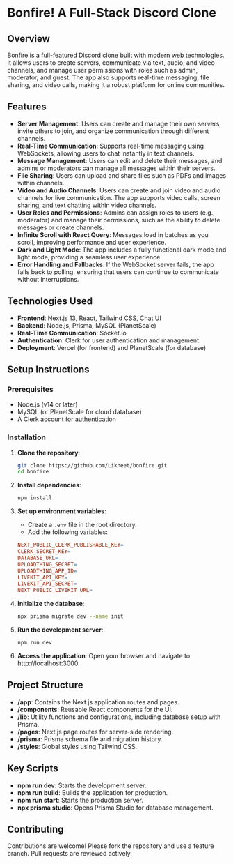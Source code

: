 # Bonfire! A Full-Stack Discord Clone
## Overview

Bonfire is a full-featured Discord clone built with modern web technologies. It allows users to create servers, communicate via text, audio, and video channels, and manage user permissions with roles such as admin, moderator, and guest. The app also supports real-time messaging, file sharing, and video calls, making it a robust platform for online communities.

## Features

- **Server Management**: Users can create and manage their own servers, invite others to join, and organize communication through different channels.
- **Real-Time Communication**: Supports real-time messaging using WebSockets, allowing users to chat instantly in text channels.
- **Message Management**: Users can edit and delete their messages, and admins or moderators can manage all messages within their servers.
- **File Sharing**: Users can upload and share files such as PDFs and images within channels.
- **Video and Audio Channels**: Users can create and join video and audio channels for live communication. The app supports video calls, screen sharing, and text chatting within video channels.
- **User Roles and Permissions**: Admins can assign roles to users (e.g., moderator) and manage their permissions, such as the ability to delete messages or create channels.
- **Infinite Scroll with React Query**: Messages load in batches as you scroll, improving performance and user experience.
- **Dark and Light Mode**: The app includes a fully functional dark mode and light mode, providing a seamless user experience.
- **Error Handling and Fallbacks**: If the WebSocket server fails, the app falls back to polling, ensuring that users can continue to communicate without interruptions.

## Technologies Used

- **Frontend**: Next.js 13, React, Tailwind CSS, Chat UI
- **Backend**: Node.js, Prisma, MySQL (PlanetScale)
- **Real-Time Communication**: Socket.io
- **Authentication**: Clerk for user authentication and management
- **Deployment**: Vercel (for frontend) and PlanetScale (for database)

## Setup Instructions

### Prerequisites

- Node.js (v14 or later)
- MySQL (or PlanetScale for cloud database)
- A Clerk account for authentication

### Installation

1. **Clone the repository**:

    ```bash
    git clone https://github.com/Likheet/bonfire.git
    cd bonfire
    ```

2. **Install dependencies**:

    ```bash
    npm install
    ```

3. **Set up environment variables**:
    - Create a `.env` file in the root directory.
    - Add the following variables:

    ```makefile
    NEXT_PUBLIC_CLERK_PUBLISHABLE_KEY=
    CLERK_SECRET_KEY=
    DATABASE_URL=
    UPLOADTHING_SECRET=
    UPLOADTHING_APP_ID=
    LIVEKIT_API_KEY=
    LIVEKIT_API_SECRET=
    NEXT_PUBLIC_LIVEKIT_URL=
    ```

4. **Initialize the database**:

    ```bash
    npx prisma migrate dev --name init
    ```

5. **Run the development server**:

    ```bash
    npm run dev
    ```

6. **Access the application**: Open your browser and navigate to http://localhost:3000.

## Project Structure

- **/app**: Contains the Next.js application routes and pages.
- **/components**: Reusable React components for the UI.
- **/lib**: Utility functions and configurations, including database setup with Prisma.
- **/pages**: Next.js page routes for server-side rendering.
- **/prisma**: Prisma schema file and migration history.
- **/styles**: Global styles using Tailwind CSS.

## Key Scripts

- **npm run dev**: Starts the development server.
- **npm run build**: Builds the application for production.
- **npm run start**: Starts the production server.
- **npx prisma studio**: Opens Prisma Studio for database management.

## Contributing

Contributions are welcome! Please fork the repository and use a feature branch. Pull requests are reviewed actively.
